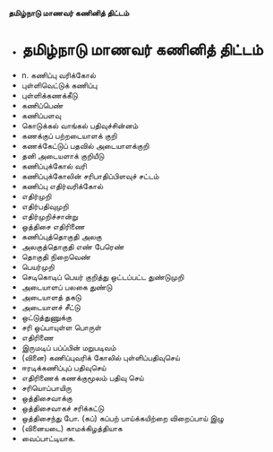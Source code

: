 **தமிழ்நாடு மாணவர் கணினித் திட்டம்**
- # தமிழ்நாடு மாணவர் கணினித் திட்டம்
- n. கணிப்பு வரிக்கோல்
- புள்ளிவெட்டுக் கணிப்பு
- புள்ளிக்கணக்கீடு
- கணிப்பெண்
- கணிப்பளவு
- கொடுக்கல் வாங்கல் பதிவுச்சின்னம்
- கணக்குப் பற்றடையாளக் குறி
- கணக்கேட்டுப் பதவில் அடையாளக்குறி
- தனி அடையளாக் குறியீடு
- கணிப்புக்கோல் வரி
- கணிப்புக்கோலின் சரிபாதிப்பிளவுச் சட்டம்
- கணிப்பு எதிர்வரிக்கோல்
- எதிர்முறி
- எதிர்பதிவுமுறி
- எதிர்முறிச்சான்று
- ஒத்திசை எதிரிணை
- கணிப்புத்தொகுதி அலகு
- அலகுத்தொகுதி எண் பேரெண்
- தொகுதி நிறைவெண்
- பெயர்முறி
-  செடிகொடிப் பெயர் குறித்து ஒட்டப்பட்ட துண்டுமுறி
- அடையாளப் பலகை துண்டு
- அடையாளத் தகடு
- அடையாளச் சீட்டு
- ஒட்டுத்துணுக்கு
- சரி ஒப்பாயுள்ள பொருள்
- எதிரிணை
- இருமடிப் பப்ப்பின் மறுபடிவம்
- (வினை) கணிப்புவரிக் கோலில் புள்ளிப்பதிவுசெய்
- ஈரடிக்கணிப்புப் பதிவுசெய்
- எதிரிணைக் கணக்குமூலம் பதிவு செய்
- சரியொப்பாயிரு
- ஒத்திசைவாக்கு
- ஒத்திசைவாகச் சரிக்கட்டு
- ஒத்திசைந்து போ. (கப்) கப்பற் பாய்க்கயிற்றை விறைப்பாய் இழு
- (வினையடை) காமக்கிழத்தியாக
- வைப்பாட்டியாக.

